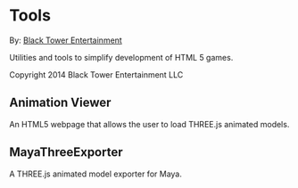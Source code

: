 Tools
====================================
By: [Black Tower Entertainment](http://blacktowerentertainment.com/blog/)

Utilities and tools to simplify development of HTML 5 games.

Copyright 2014 Black Tower Entertainment LLC

 
 Animation Viewer
-------------------------
An HTML5 webpage that allows the user to load THREE.js animated models.
  
 
 MayaThreeExporter
-------------------------
A THREE.js animated model exporter for Maya. 